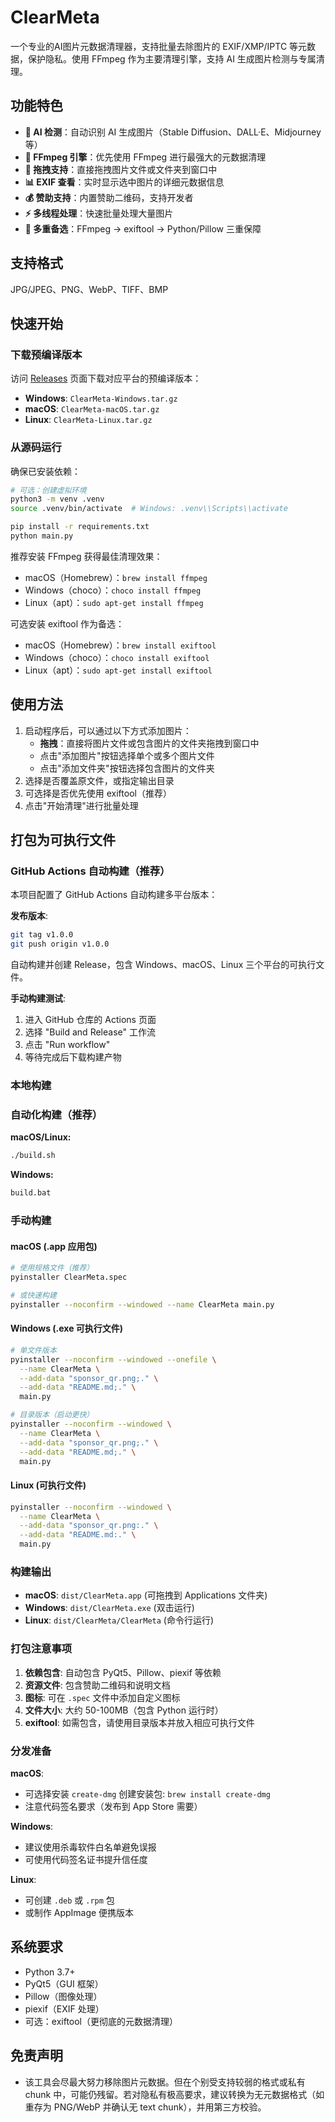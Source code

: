 # ClearMeta

一个专业的AI图片元数据清理器，支持批量去除图片的 EXIF/XMP/IPTC 等元数据，保护隐私。使用 FFmpeg 作为主要清理引擎，支持 AI 生成图片检测与专属清理。

## 功能特色
- **🤖 AI 检测**：自动识别 AI 生成图片（Stable Diffusion、DALL·E、Midjourney 等）
- **🚀 FFmpeg 引擎**：优先使用 FFmpeg 进行最强大的元数据清理
- **📁 拖拽支持**：直接拖拽图片文件或文件夹到窗口中
- **📊 EXIF 查看**：实时显示选中图片的详细元数据信息
- **💰 赞助支持**：内置赞助二维码，支持开发者
- **⚡ 多线程处理**：快速批量处理大量图片
- **🔄 多重备选**：FFmpeg → exiftool → Python/Pillow 三重保障

## 支持格式
JPG/JPEG、PNG、WebP、TIFF、BMP

## 快速开始

### 下载预编译版本
访问 [Releases](../../releases) 页面下载对应平台的预编译版本：
- **Windows**: `ClearMeta-Windows.tar.gz` 
- **macOS**: `ClearMeta-macOS.tar.gz`
- **Linux**: `ClearMeta-Linux.tar.gz`

### 从源码运行
确保已安装依赖：

```bash
# 可选：创建虚拟环境
python3 -m venv .venv
source .venv/bin/activate  # Windows: .venv\\Scripts\\activate

pip install -r requirements.txt
python main.py
```

推荐安装 FFmpeg 获得最佳清理效果：

- macOS（Homebrew）：`brew install ffmpeg`
- Windows（choco）：`choco install ffmpeg`
- Linux（apt）：`sudo apt-get install ffmpeg`

可选安装 exiftool 作为备选：

- macOS（Homebrew）：`brew install exiftool`
- Windows（choco）：`choco install exiftool`
- Linux（apt）：`sudo apt-get install exiftool`

## 使用方法
1. 启动程序后，可以通过以下方式添加图片：
   - **拖拽**：直接将图片文件或包含图片的文件夹拖拽到窗口中
   - 点击"添加图片"按钮选择单个或多个图片文件
   - 点击"添加文件夹"按钮选择包含图片的文件夹
2. 选择是否覆盖原文件，或指定输出目录
3. 可选择是否优先使用 exiftool（推荐）
4. 点击"开始清理"进行批量处理

## 打包为可执行文件

### GitHub Actions 自动构建（推荐）

本项目配置了 GitHub Actions 自动构建多平台版本：

**发布版本**:
```bash
git tag v1.0.0
git push origin v1.0.0
```
自动构建并创建 Release，包含 Windows、macOS、Linux 三个平台的可执行文件。

**手动构建测试**:
1. 进入 GitHub 仓库的 Actions 页面
2. 选择 "Build and Release" 工作流
3. 点击 "Run workflow"
4. 等待完成后下载构建产物

### 本地构建

### 自动化构建（推荐）

**macOS/Linux:**
```bash
./build.sh
```

**Windows:**
```cmd
build.bat
```

### 手动构建

#### macOS (.app 应用包)
```bash
# 使用规格文件（推荐）
pyinstaller ClearMeta.spec

# 或快速构建
pyinstaller --noconfirm --windowed --name ClearMeta main.py
```

#### Windows (.exe 可执行文件)
```bash
# 单文件版本
pyinstaller --noconfirm --windowed --onefile \
  --name ClearMeta \
  --add-data "sponsor_qr.png;." \
  --add-data "README.md;." \
  main.py

# 目录版本（启动更快）
pyinstaller --noconfirm --windowed \
  --name ClearMeta \
  --add-data "sponsor_qr.png;." \
  --add-data "README.md;." \
  main.py
```

#### Linux (可执行文件)
```bash
pyinstaller --noconfirm --windowed \
  --name ClearMeta \
  --add-data "sponsor_qr.png:." \
  --add-data "README.md:." \
  main.py
```

### 构建输出

- **macOS**: `dist/ClearMeta.app` (可拖拽到 Applications 文件夹)
- **Windows**: `dist/ClearMeta.exe` (双击运行)
- **Linux**: `dist/ClearMeta/ClearMeta` (命令行运行)

### 打包注意事项

1. **依赖包含**: 自动包含 PyQt5、Pillow、piexif 等依赖
2. **资源文件**: 包含赞助二维码和说明文档
3. **图标**: 可在 `.spec` 文件中添加自定义图标
4. **文件大小**: 大约 50-100MB（包含 Python 运行时）
5. **exiftool**: 如需包含，请使用目录版本并放入相应可执行文件

### 分发准备

**macOS**:
- 可选择安装 `create-dmg` 创建安装包: `brew install create-dmg`
- 注意代码签名要求（发布到 App Store 需要）

**Windows**:
- 建议使用杀毒软件白名单避免误报
- 可使用代码签名证书提升信任度

**Linux**:
- 可创建 `.deb` 或 `.rpm` 包
- 或制作 AppImage 便携版本

## 系统要求
- Python 3.7+
- PyQt5（GUI 框架）
- Pillow（图像处理）
- piexif（EXIF 处理）
- 可选：exiftool（更彻底的元数据清理）

## 免责声明
- 该工具会尽最大努力移除图片元数据。但在个别受支持较弱的格式或私有 chunk 中，可能仍残留。若对隐私有极高要求，建议转换为无元数据格式（如重存为 PNG/WebP 并确认无 text chunk），并用第三方校验。
